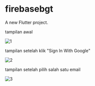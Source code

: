 # firebasebgt

A new Flutter project.

tampilan awal 

![1](https://user-images.githubusercontent.com/64759903/115435683-48e68c80-a234-11eb-82c9-dec21eababd6.jpeg)

tampilan setelah klik "Sign In With Google"

![2](https://user-images.githubusercontent.com/64759903/115435689-4ab05000-a234-11eb-8f22-25ae41f53abe.jpeg)

tampilan setelah pilih salah satu email

![3](https://user-images.githubusercontent.com/64759903/115435691-4b48e680-a234-11eb-8bbe-6145ba3a39a9.jpeg)
